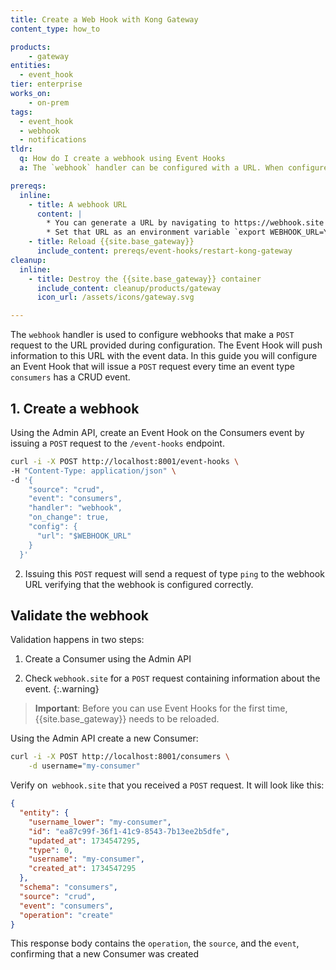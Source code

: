 ```yaml
---
title: Create a Web Hook with Kong Gateway
content_type: how_to

products:
    - gateway
entities:
  - event_hook
tier: enterprise
works_on:
    - on-prem
tags:
  - event_hook
  - webhook
  - notifications
tldr: 
  q: How do I create a webhook using Event Hooks
  a: The `webhook` handler can be configured with a URL. When configured the Event Hook will listen on for the event and push information to the configured URL.

prereqs:
  inline:
    - title: A webhook URL
      content: |
        * You can generate a URL by navigating to https://webhook.site and copying the free URL.
        * Set that URL as an environment variable `export WEBHOOK_URL=YOUR_URL`
    - title: Reload {{site.base_gateway}}
      include_content: prereqs/event-hooks/restart-kong-gateway
cleanup:
  inline:
    - title: Destroy the {{site.base_gateway}} container
      include_content: cleanup/products/gateway
      icon_url: /assets/icons/gateway.svg

---
```


The `webhook` handler is used to configure webhooks that make a `POST` request to the URL provided during configuration. The Event Hook will push information to this URL with the event data. In this guide you will configure an Event Hook that will issue a `POST` request every time an event type `consumers` has a CRUD event. 


## 1. Create a webhook

Using the Admin API, create an Event Hook on the Consumers event by issuing a `POST` request to the `/event-hooks` endpoint.

```sh
curl -i -X POST http://localhost:8001/event-hooks \
-H "Content-Type: application/json" \
-d '{
    "source": "crud",
    "event": "consumers",
    "handler": "webhook",
    "on_change": true,
    "config": {
      "url": "$WEBHOOK_URL"
    }
  }'
```

2. Issuing this `POST` request will send a request of type `ping` to the webhook URL verifying that the webhook is configured correctly.



## Validate the webhook

Validation happens in two steps: 
1. Create a Consumer using the Admin API

2. Check `webhook.site` for a `POST` request containing information about the event. 
{:.warning}
> **Important**:  Before you can use Event Hooks for the first time, {{site.base_gateway}} needs to be reloaded.

Using the Admin API create a new Consumer: 

```sh
curl -i -X POST http://localhost:8001/consumers \
    -d username="my-consumer"
```

Verify on` webhook.site` that you received a `POST` request. It will look like this: 

```json
{
  "entity": {
    "username_lower": "my-consumer",
    "id": "ea87c99f-36f1-41c9-8543-7b13ee2b5dfe",
    "updated_at": 1734547295,
    "type": 0,
    "username": "my-consumer",
    "created_at": 1734547295
  },
  "schema": "consumers",
  "source": "crud",
  "event": "consumers",
  "operation": "create"
}
```

This response body contains the `operation`, the `source`, and the `event`, confirming that a new Consumer was created 